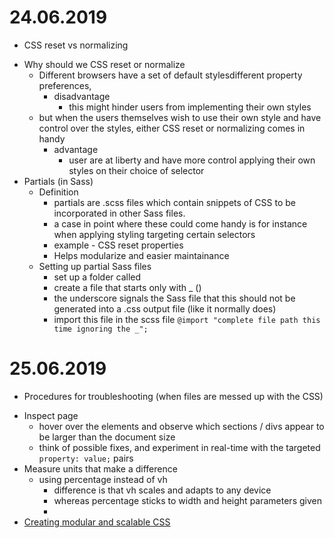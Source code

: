 # 24.06.2019
* CSS reset vs normalizing
- Why should we CSS reset or normalize
    - Different browsers have  a set of default stylesdifferent property preferences, 
        - disadvantage
            - this might hinder users from implementing their own styles
    - but when the users themselves wish to use their own style and have control over the styles, either CSS reset or normalizing comes in handy
        - advantage
            - user are at liberty and have more control applying their own styles on their choice of selector
- Partials (in Sass)
    - Definition
        - partials are .scss files which contain snippets of CSS to be incorporated in other Sass files.
        - a case in point where these could come handy is for instance when applying styling targeting certain selectors
        - example - CSS reset properties 
        - Helps modularize and easier maintainance
    - Setting up partial Sass files
        - set up a folder called
        - create a file that starts only with _ ()
        - the underscore signals the Sass file that this should not be generated into a .css output file (like it normally does)
        - import this file in the scss file `@import "complete file path this time ignoring the _";`

# 25.06.2019
* Procedures for troubleshooting (when files are messed up with the CSS)
- Inspect page
    - hover over the elements and observe which sections / divs appear to be larger than the document size
    - think of possible fixes, and experiment in real-time with the targeted `property: value;` pairs
- Measure units that make a difference
    - using percentage instead of vh
        - difference is that vh scales and adapts to any device
        - whereas percentage sticks to width and height parameters given
        - 
- [Creating modular and scalable CSS](https://www.creativebloq.com/css3/create-modular-and-scalable-css-9134351)